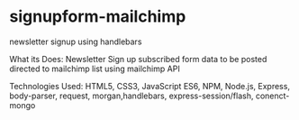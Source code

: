 # signupform-mailchimp
newsletter signup using handlebars

What its Does:
Newsletter Sign up subscribed form data to be posted directed to mailchimp list using mailchimp API


Technologies Used:
HTML5, CSS3, JavaScript ES6, NPM, Node.js, Express, body-parser, request, morgan,handlebars, express-session/flash, conenct-mongo
